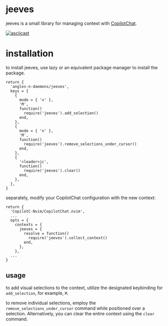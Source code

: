 # jeeves

jeeves is a small library for managing context with [CopilotChat](https://github.com/CopilotC-Nvim/CopilotChat.nvim).


[![asciicast](https://asciinema.org/a/9VQ8OdALcuyfXKqBohqXswsKk.svg)](https://asciinema.org/a/9VQ8OdALcuyfXKqBohqXswsKk)

# installation

to install jeeves, use lazy or an equivalent package manager to install the package.

```
return {
  'angles-n-daemons/jeeves',
  keys = {
    {
      mode = { 'v' },
      'M',
      function()
        require('jeeves').add_selection()
      end,
    },
    {
      mode = { 'n' },
      'M',
      function()
        require('jeeves').remove_selections_under_cursor()
      end,
    },
    {
      '<leader>jc',
      function()
        require('jeeves').clear()
      end,
    },
  },
}
```

separately, modify your CopilotChat configuration with the new context:

```
return {
  'CopilotC-Nvim/CopilotChat.nvim',
  ...
  opts = {
    contexts = {
      jeeves = {
        resolve = function()
          require('jeeves').collect_context()
        end,
      },
    },
  ...
}
```

## usage

to add visual selections to the context, utilize the designated keybinding for `add_selection`, for example, `M`.

to remove individual selections, employ the `remove_selections_under_cursor` command while positioned over a selection. Alternatively, you can clear the entire context using the `clear` command.
